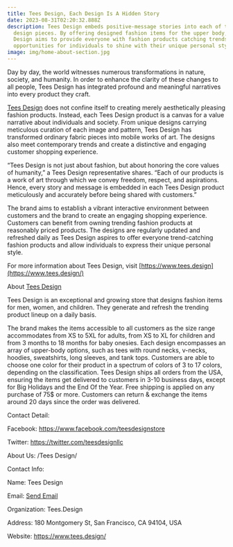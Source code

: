 ```yaml
---
title: Tees Design, Each Design Is A Hidden Story
date: 2023-08-31T02:20:32.888Z
description: Tees Design embeds positive-message stories into each of their
  design pieces. By offering designed fashion items for the upper body, Tees
  Design aims to provide everyone with fashion products catching trends and
  opportunities for individuals to shine with their unique personal style.
image: img/home-about-section.jpg
---
```

<!--StartFragment-->

Day by day, the world witnesses numerous transformations in nature, society, and humanity. In order to enhance the clarity of these changes to all people, Tees Design has integrated profound and meaningful narratives into every product they craft.

[Tees Design](https://www.tees.design/) does not confine itself to creating merely aesthetically pleasing fashion products. Instead, each Tees Design product is a canvas for a value narrative about individuals and society. From unique designs carrying meticulous curation of each image and pattern, Tees Design has transformed ordinary fabric pieces into mobile works of art. The designs also meet contemporary trends and create a distinctive and engaging customer shopping experience.

“Tees Design is not just about fashion, but about honoring the core values of humanity,” a Tees Design representative shares. “Each of our products is a work of art through which we convey freedom, respect, and aspirations. Hence, every story and message is embedded in each Tees Design product meticulously and accurately before being shared with customers.”

The brand aims to establish a vibrant interactive environment between customers and the brand to create an engaging shopping experience. Customers can benefit from owning trending fashion products at reasonably priced products. The designs are regularly updated and refreshed daily as Tees Design aspires to offer everyone trend-catching fashion products and allow individuals to express their unique personal style.

For more information about Tees Design, visit [https://www.tees.design](https://www.tees.design/)

About [Tees Design](https://www.tees.design)

Tees Design is an exceptional and growing store that designs fashion items for men, women, and children. They generate and refresh the trending product lineup on a daily basis.

The brand makes the items accessible to all customers as the size range accommodates from XS to 5XL for adults, from XS to XL for children and from 3 months to 18 months for baby onesies. Each design encompasses an array of upper-body options, such as tees with round necks, v-necks, hoodies, sweatshirts, long sleeves, and tank tops. Customers are able to choose one color for their product in a spectrum of colors of 3 to 17 colors, depending on the classification. Tees Design ships all orders from the USA, ensuring the items get delivered to customers in 3-10 business days, except for Big Holidays and the End Of the Year. Free shipping is applied on any purchase of 75$ or more. Customers can return & exchange the items around 20 days since the order was delivered.

Contact Detail:

Facebook: <https://www.facebook.com/teesdesignstore>

Twitter: <https://twitter.com/teesdesignllc>

About Us: /Tees Design/

Contact Info:

Name: Tees Design

Email: [Send Email](https://send.releasecontact.com/89105212)

Organization: Tees.Design

Address: 180 Montgomery St, San Francisco, CA 94104, USA

Website: <https://www.tees.design/>

<!--EndFragment-->